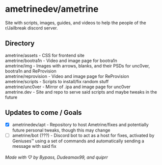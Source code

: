 # ametrinedev/ametrine
Site with scripts, images, guides, and videos to help the people of the r/Jailbreak discord server.  

## Directory
ametrine/assets - CSS for frontend site  
ametrine/bootra1n - Video and image page for bootra1n  
ametrine/img - Images with arrows, blanks, and their PSDs for unc0ver, bootra1n and ReProvision  
ametrine/reprovision - Video and image page for ReProvision  
ametrine/scripts - Scripts to install/fix random stuff  
ametrine/unc0ver - Mirror of .ipa and image page for unc0ver  
ametrine.dev - Site and repo to serve said scripts and maybe tweaks in the future  

## Updates to come / Goals
- [x] ametrinedev/apt - Repository to host Ametrine/fixes and potentially future personal tweaks, though this may change  
- [ ] ametrine/bot (???) - Discord bot to act as a host for fixes, activated by Geniuses™ using a set of commands and automatically sending a message with said fix  

###### Made with ♡ by Bypass, Dudeamax99, and quiprr